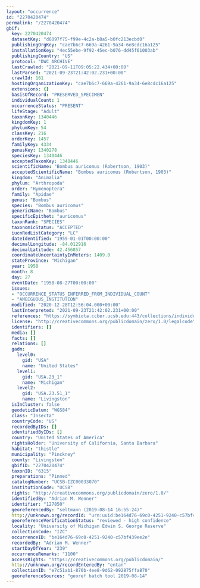 ```yaml
---
layout: "occurrence"
id: "2270420474"
permalink: "/2270420474"
gbif:
  key: 2270420474
  datasetKey: "d6097f75-f99e-4c2a-b8a5-b0fc213ecbd0"
  publishingOrgKey: "cae7b6c7-669a-4261-9a34-6e8cdc16a125"
  installationKey: "4ec55ebe-9f92-45ec-b076-dd45f61003ab"
  publishingCountry: "US"
  protocol: "DWC_ARCHIVE"
  lastCrawled: "2021-09-11T09:05:22.434+00:00"
  lastParsed: "2021-09-23T21:42:02.231+00:00"
  crawlId: 161
  hostingOrganizationKey: "cae7b6c7-669a-4261-9a34-6e8cdc16a125"
  extensions: {}
  basisOfRecord: "PRESERVED_SPECIMEN"
  individualCount: 1
  occurrenceStatus: "PRESENT"
  lifeStage: "Adult"
  taxonKey: 1340446
  kingdomKey: 1
  phylumKey: 54
  classKey: 216
  orderKey: 1457
  familyKey: 4334
  genusKey: 1340278
  speciesKey: 1340446
  acceptedTaxonKey: 1340446
  scientificName: "Bombus auricomus (Robertson, 1903)"
  acceptedScientificName: "Bombus auricomus (Robertson, 1903)"
  kingdom: "Animalia"
  phylum: "Arthropoda"
  order: "Hymenoptera"
  family: "Apidae"
  genus: "Bombus"
  species: "Bombus auricomus"
  genericName: "Bombus"
  specificEpithet: "auricomus"
  taxonRank: "SPECIES"
  taxonomicStatus: "ACCEPTED"
  iucnRedListCategory: "LC"
  dateIdentified: "1959-01-01T00:00:00"
  decimalLongitude: -84.012916
  decimalLatitude: 42.456857
  coordinateUncertaintyInMeters: 1409.0
  stateProvince: "Michigan"
  year: 1958
  month: 8
  day: 27
  eventDate: "1958-08-27T00:00:00"
  issues:
  - "OCCURRENCE_STATUS_INFERRED_FROM_INDIVIDUAL_COUNT"
  - "AMBIGUOUS_INSTITUTION"
  modified: "2020-12-28T12:56:04.000+00:00"
  lastInterpreted: "2021-09-23T21:42:02.231+00:00"
  references: "https://symbiota.ccber.ucsb.edu:443/collections/individual/index.php?occid=127850"
  license: "http://creativecommons.org/publicdomain/zero/1.0/legalcode"
  identifiers: []
  media: []
  facts: []
  relations: []
  gadm:
    level0:
      gid: "USA"
      name: "United States"
    level1:
      gid: "USA.23_1"
      name: "Michigan"
    level2:
      gid: "USA.23.51_1"
      name: "Livingston"
  isInCluster: false
  geodeticDatum: "WGS84"
  class: "Insecta"
  countryCode: "US"
  recordedByIDs: []
  identifiedByIDs: []
  country: "United States of America"
  rightsHolder: "University of California, Santa Barbara"
  habitat: "thistle"
  municipality: "Pinckney"
  county: "Livingston"
  gbifID: "2270420474"
  taxonID: "6315"
  preparations: "Pinned"
  catalogNumber: "UCSB-IZC00033070"
  institutionCode: "UCSB"
  rights: "http://creativecommons.org/publicdomain/zero/1.0/"
  identifiedBy: "Adrian M. Wenner"
  identifier: "127850"
  georeferencedBy: "seltmann (2019-08-14 16:55:24)"
  http://unknown.org/recordId: "urn:uuid:be164d76-69c0-4251-9240-c57bf439ee2e"
  georeferenceVerificationStatus: "reviewed - high confidence"
  locality: "University of Michigan Edwin S. George Reserve"
  collectionCode: "IZC"
  occurrenceID: "be164d76-69c0-4251-9240-c57bf439ee2e"
  recordedBy: "Adrian M. Wenner"
  startDayOfYear: "239"
  occurrenceRemarks: "1100"
  accessRights: "https://creativecommons.org/publicdomain/"
  http://unknown.org/recordEnteredBy: "entan"
  collectionID: "e7c51ab1-870b-4ee8-9d62-092875ffa870"
  georeferenceSources: "georef batch tool 2019-08-14"
---
```

